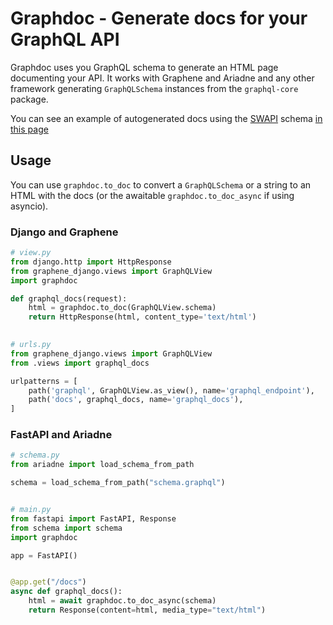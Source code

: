 # Graphdoc - Generate docs for your GraphQL API

Graphdoc uses you GraphQL schema to generate an HTML page documenting your API.
It works with Graphene and Ariadne and any other framework generating `GraphQLSchema`
instances from the `graphql-core` package.

You can see an example of autogenerated docs using the [SWAPI](https://swapi.dev/)
schema [in this page](https://wallee94.github.io/graphdoc/)

## Usage

You can use `graphdoc.to_doc` to convert a `GraphQLSchema` or a string to an HTML
with the docs (or the awaitable `graphdoc.to_doc_async` if using asyncio).

### Django and Graphene

```python
# view.py
from django.http import HttpResponse
from graphene_django.views import GraphQLView
import graphdoc

def graphql_docs(request):
    html = graphdoc.to_doc(GraphQLView.schema)
    return HttpResponse(html, content_type='text/html')
    

# urls.py
from graphene_django.views import GraphQLView
from .views import graphql_docs

urlpatterns = [
    path('graphql', GraphQLView.as_view(), name='graphql_endpoint'),
    path('docs', graphql_docs, name='graphql_docs'),
]
```

### FastAPI and Ariadne

```python
# schema.py
from ariadne import load_schema_from_path

schema = load_schema_from_path("schema.graphql")


# main.py
from fastapi import FastAPI, Response
from schema import schema
import graphdoc

app = FastAPI()


@app.get("/docs")
async def graphql_docs():
    html = await graphdoc.to_doc_async(schema)
    return Response(content=html, media_type="text/html")
```
